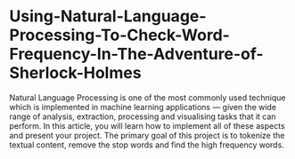 # Using-Natural-Language-Processing-To-Check-Word-Frequency-In-The-Adventure-of-Sherlock-Holmes
Natural Language Processing is one of the most commonly used technique which is implemented in machine learning applications — given the wide range of analysis, extraction, processing and visualising tasks that it can perform. In this article, you will learn how to implement all of these aspects and present your project. The primary goal of this project is to tokenize the textual content, remove the stop words and find the high frequency words.
